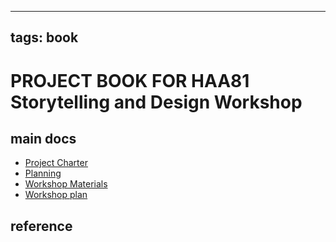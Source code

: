 
---
tags: book
---

PROJECT BOOK FOR HAA81 Storytelling and Design Workshop
===

main docs
---
- [Project Charter](/tPc1RS0gTSqwLNfkAhaw1A)
- [Planning](/lt-6BKF6S-Cl47TJ5vwxaA)
- [Workshop Materials](/EZhXFVxRRP6mjOwcuVKlTA)
- [Workshop plan](/Yc4CuzG1Q8y8mBg6GRtNUA)

reference
---


